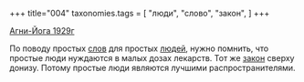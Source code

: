 +++
title="004"
taxonomies.tags = [
 "люди",
 "слово",
 "закон",
]
+++

[Агни-Йога 1929г](/agni/1929)

По поводу простых [слов](/tags/слово) для простых [людей](/tags/люди), нужно помнить, что простые люди нуждаются в малых дозах лекарств. Тот же [закон](/tags/закон) сверху донизу. Потому простые люди являются лучшими распространителями.